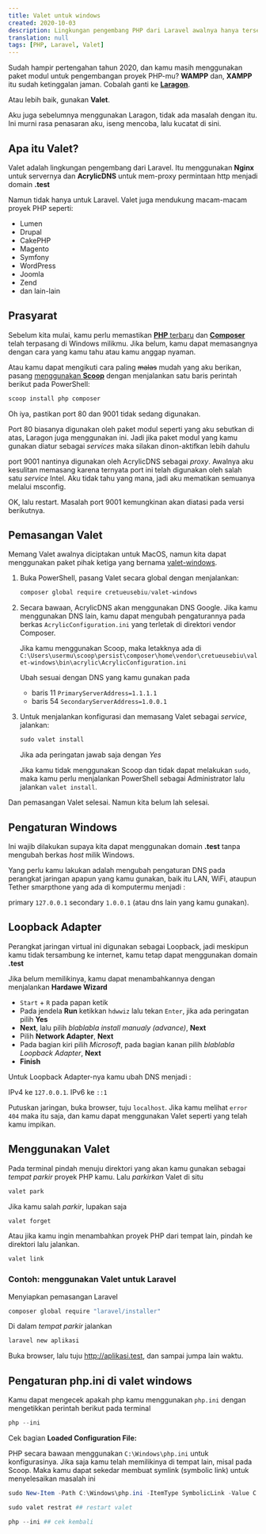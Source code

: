 ```yaml
---
title: Valet untuk windows
created: 2020-10-03
description: Lingkungan pengembang PHP dari Laravel awalnya hanya tersedia untuk MacOS. Seseorang telah melakukannya sejak lawas, kini kamu dapat memasangnya pada Windows kesayanganmu.
translation: null
tags: [PHP, Laravel, Valet]
---
```


Sudah hampir pertengahan tahun 2020, dan kamu masih menggunakan paket modul untuk pengembangan proyek PHP-mu? **WAMPP** dan, **XAMPP** itu sudah ketinggalan jaman. Cobalah ganti ke [**Laragon**](https://laragon.org/).

Atau lebih baik, gunakan **Valet**.

Aku juga sebelumnya menggunakan Laragon, tidak ada masalah dengan itu. Ini murni rasa penasaran aku, iseng mencoba, lalu kucatat di sini.

## Apa itu Valet?

Valet adalah lingkungan pengembang dari Laravel. Itu menggunakan **Nginx** untuk servernya dan **AcrylicDNS** untuk mem-proxy permintaan http menjadi domain **.test**

Namun tidak hanya untuk Laravel. Valet juga mendukung macam-macam proyek PHP seperti:

- Lumen
- Drupal
- CakePHP
- Magento
- Symfony
- WordPress
- Joomla
- Zend
- dan lain-lain

## Prasyarat

Sebelum kita mulai, kamu perlu memastikan [**PHP** terbaru](http://windows.php.net/download) dan [**Composer**](https://getcomposer.org/) telah terpasang di Windows milikmu. Jika belum, kamu dapat memasangnya dengan cara yang kamu tahu atau kamu anggap nyaman.

Atau kamu dapat mengikuti cara paling ~~malas~~ mudah yang aku berikan, pasang [menggunakan **Scoop**](/catatan/scoop-cinta-untuk-baris-perintah) dengan menjalankan satu baris perintah berikut pada PowerShell:

```powershell
scoop install php composer
```

Oh iya, pastikan port 80 dan 9001 tidak sedang digunakan.

Port 80 biasanya digunakan oleh paket modul seperti yang aku sebutkan di atas, Laragon juga menggunakan ini. Jadi jika paket modul yang kamu gunakan diatur sebagai _services_ maka silakan dinon-aktifkan lebih dahulu

port 9001 nantinya digunakan oleh AcrylicDNS sebagai _proxy_. Awalnya aku kesulitan memasang karena ternyata port ini telah digunakan oleh salah satu _service_ Intel. Aku tidak tahu yang mana, jadi aku mematikan semuanya melalui msconfig.

OK, lalu restart. Masalah port 9001 kemungkinan akan diatasi pada versi berikutnya.

## Pemasangan Valet

Memang Valet awalnya diciptakan untuk MacOS, namun kita dapat menggunakan paket pihak ketiga yang bernama [valet-windows](https://github.com/cretueusebiu/valet-windows).

1. Buka PowerShell, pasang Valet secara global dengan menjalankan:

   ```powershell
   composer global require cretueusebiu/valet-windows
   ```

1. Secara bawaan, AcrylicDNS akan menggunakan DNS Google. Jika kamu menggunakan DNS lain, kamu dapat mengubah pengaturannya pada berkas `AcrylicConfiguration.ini` yang terletak di direktori vendor Composer.

   Jika kamu menggunakan Scoop, maka letakknya ada di `C:\Users\usermu\scoop\persist\composer\home\vendor\cretueusebiu\valet-windows\bin\acrylic\AcrylicConfiguration.ini`

   Ubah sesuai dengan DNS yang kamu gunakan pada

   - baris 11 `PrimaryServerAddress=1.1.1.1`
   - baris 54 `SecondaryServerAddress=1.0.0.1`

1. Untuk menjalankan konfigurasi dan memasang Valet sebagai _service_, jalankan:

   ```powershell
   sudo valet install
   ```

   Jika ada peringatan jawab saja dengan _Yes_

   Jika kamu tidak menggunakan Scoop dan tidak dapat melakukan `sudo`, maka kamu perlu menjalankan PowerShell sebagai Administrator lalu jalankan `valet install`.

Dan pemasangan Valet selesai. Namun kita belum lah selesai.

## Pengaturan Windows

Ini wajib dilakukan supaya kita dapat menggunakan domain **.test** tanpa mengubah berkas _host_ milik Windows.

Yang perlu kamu lakukan adalah mengubah pengaturan DNS pada perangkat jaringan apapun yang kamu gunakan, baik itu LAN, WiFi, ataupun Tether smarpthone yang ada di komputermu menjadi :

primary `127.0.0.1`
secondary `1.0.0.1` (atau dns lain yang kamu gunakan).

## Loopback Adapter

Perangkat jaringan virtual ini digunakan sebagai Loopback, jadi meskipun kamu tidak tersambung ke internet, kamu tetap dapat menggunakan domain **.test**

Jika belum memilikinya, kamu dapat menambahkannya dengan menjalankan **Hardawe Wizard**

- `Start` + `R` pada papan ketik
- Pada jendela **Run** ketikkan `hdwwiz` lalu tekan `Enter`, jika ada peringatan pilih **Yes**
- **Next**, lalu pilih _blablabla install manualy (advance)_, **Next**
- Pilih **Network Adapter**, **Next**
- Pada bagian kiri pilih _Microsoft_, pada bagian kanan pilih _blablabla Loopback Adapter_, **Next**
- **Finish**

Untuk Loopback Adapter-nya kamu ubah DNS menjadi :

IPv4 ke `127.0.0.1`.
IPv6 ke `::1`

Putuskan jaringan, buka browser, tuju `localhost`. Jika kamu melihat `error 404` maka itu saja, dan kamu dapat menggunakan Valet seperti yang telah kamu impikan.

## Menggunakan Valet

Pada terminal pindah menuju direktori yang akan kamu gunakan sebagai _tempat parkir_ proyek PHP kamu. Lalu _parkirkan_ Valet di situ

```powershell
valet park
```

Jika kamu salah _parkir_, lupakan saja

```powershell
valet forget
```

Atau jika kamu ingin menambahkan proyek PHP dari tempat lain, pindah ke direktori lalu jalankan.

```powershell
valet link
```

### Contoh: menggunakan Valet untuk Laravel

Menyiapkan pemasangan Laravel

```powershell
composer global require "laravel/installer"
```

Di dalam _tempat parkir_ jalankan

```powershell
laravel new aplikasi
```

Buka browser, lalu tuju http://aplikasi.test, dan sampai jumpa lain waktu.

## Pengaturan php.ini di valet windows

Kamu dapat mengecek apakah php kamu menggunakan `php.ini` dengan mengetikkan perintah berikut pada terminal

```powershell
php --ini
```

Cek bagian **Loaded Configuration File:**

PHP secara bawaan menggunakan `C:\Windows\php.ini` untuk konfigurasinya. Jika saja kamu telah memilikinya di tempat lain, misal pada Scoop. Maka kamu dapat sekedar membuat symlink (symbolic link) untuk menyelesaikan masalah ini

```powershell
sudo New-Item -Path C:\Windows\php.ini -ItemType SymbolicLink -Value C:\Users\akunmu\scoop\persist\php\myini\php.ini

sudo valet restrat ## restart valet

php --ini ## cek kembali
```

